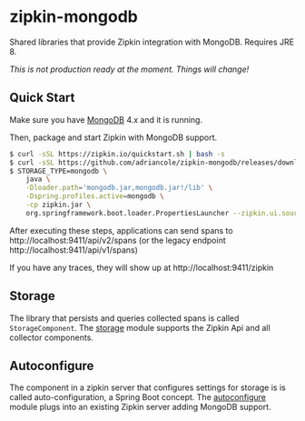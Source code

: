 # zipkin-mongodb
Shared libraries that provide Zipkin integration with MongoDB. Requires JRE 8.

*This is not production ready at the moment. Things will change!*

## Quick Start
Make sure you have [MongoDB](https://www.mongodb.com/download-center/community) 4.x and it is running.

Then, package and start Zipkin with MongoDB support.

```bash
$ curl -sSL https://zipkin.io/quickstart.sh | bash -s
$ curl -sSL https://github.com/adriancole/zipkin-mongodb/releases/download/latest/mongodb.jar > mongodb.jar
$ STORAGE_TYPE=mongodb \
    java \
    -Dloader.path='mongodb.jar,mongodb.jar!/lib' \
    -Dspring.profiles.active=mongodb \
    -cp zipkin.jar \
    org.springframework.boot.loader.PropertiesLauncher --zipkin.ui.source-root=classpath:zipkin-lens
```

After executing these steps, applications can send spans to
http://localhost:9411/api/v2/spans (or the legacy endpoint http://localhost:9411/api/v1/spans)

If you have any traces, they will show up at http://localhost:9411/zipkin

## Storage
The library that persists and queries collected spans is called
`StorageComponent`. The [storage](storage) module supports the Zipkin Api and all
collector components.

## Autoconfigure
The component in a zipkin server that configures settings for storage is
is called auto-configuration, a Spring Boot concept. The [autoconfigure](storage)
module plugs into an existing Zipkin server adding MongoDB support.
